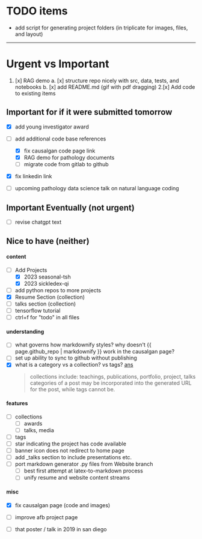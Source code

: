 
# TODO items
* add script for generating project folders (in triplicate for images, files, and layout)







-------------
# Urgent vs Important
1. [x] RAG demo 
    a. [x] structure repo nicely with src, data, tests, and notebooks
    b. [x] add README.md (gif with pdf dragging)
2.[x] Add code to existing items


## Important for if it were submitted tomorrow
- [x] add young investigator award
- [ ] add additional code base references
    - [x] fix causalgan code page link
    - [x] RAG demo for pathology documents
    - [ ]  migrate code from gitlab to github

- [x] fix linkedin link

- [ ]  upcoming pathology data science talk on natural language coding 

## Important Eventually (not urgent)
- [ ] revise chatgpt text



## Nice to have (neither)
#### content
- [ ] Add Projects
    - [x]  2023 seasonal-tsh
    - [x]  2023 sickledex-qi
- [ ]  add python repos to more projects 
- [x]  Resume Section (collection)
- [ ]  talks section  (collection)
- [ ]  tensorflow tutorial
- [ ] ctrl+f for "todo" in all files
#### understanding
- [ ] what governs how markdownify styles?  why doesn't {{ page.github_repo | markdownify }} work in the causalgan page?
- [ ] set up ability to sync to github without publishing
- [x] what is a category vs a collection? vs tags? [ans](https://jekyllrb.com/docs/posts/#tags-and-categories)
    > collections include: teachings, publications, portfolio, project, talks
    > categories of a post may be incorporated into the generated URL for the post, while tags cannot be.

#### features
- [ ] collections
    - [ ]  awards
    - [ ]  talks, media
- [ ] tags
- [ ]  star indicating the project has code available
- [ ]  banner icon does not redirect to home page
- [ ]  add _talks section to include presentations etc.
- [ ]  port markdown generator .py files from Website branch
    - [ ] best first attempt at latex-to-markdown process
    - [ ] unify resume and website content streams
#### misc
- [x]  fix causalgan page (code and images)
- [ ]  improve afb project page
- [ ]  that poster / talk in 2019 in san diego



